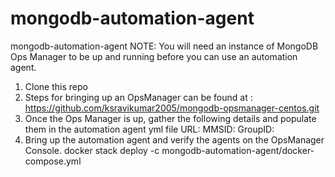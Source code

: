 # mongodb-automation-agent
mongodb-automation-agent
NOTE: You will need an instance of MongoDB Ops Manager to be up and running before you can use an automation agent.
1. Clone this repo
2. Steps for bringing up an OpsManager can be found at : https://github.com/ksravikumar2005/mongodb-opsmanager-centos.git
3. Once the Ops Manager is up, gather the following details and populate them in the automation agent yml file
  URL:
  MMSID:
  GroupID:
 4. Bring up the automation agent and verify the agents on the OpsManager Console.
  docker stack deploy -c mongodb-automation-agent/docker-compose.yml <Stack name>
 
